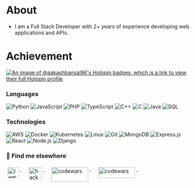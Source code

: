 # About 
- I am a Full Stack Developer with 2+ years of experience developing web applications and APIs.

# Achievement 
[![An image of @aakashbansal96's Holopin badges, which is a link to view their full Holopin profile](https://holopin.me/aakashbansal96)](https://holopin.io/@aakashbansal96)

### Languages

![Python](https://img.shields.io/badge/-Python-000?&logo=Python)
![JavaScript](https://img.shields.io/badge/-JavaScript-000?&logo=JavaScript)
![PHP](https://img.shields.io/badge/-PHP-000?&logo=php)
![TypeScript](https://img.shields.io/badge/-TypeScript-000?&logo=TypeScript)
![C++](https://img.shields.io/badge/-C++-000?&logo=c%2b%2b&logoColor=00599C)
![C](https://img.shields.io/badge/-C-000?&logo=c%2b%2b&logoColor=00599C)
![Java](https://img.shields.io/badge/-Java-000?&logo=Java&logoColor=007396)
![SQL](https://img.shields.io/badge/-SQL-000?&logo=MySQL)

### Technologies

![AWS](https://img.shields.io/badge/-AWS-000?&logo=Amazon-AWS&logoColor=F90)
![Docker](https://img.shields.io/badge/-Docker-000?&logo=Docker)
![Kubernetes](https://img.shields.io/badge/-Kubernetes-000?&logo=Kubernetes)
![Linux](https://img.shields.io/badge/-Linux-000?&logo=Linux)
![Git](https://img.shields.io/badge/-Git-000?&logo=Git)
![MongoDB](https://img.shields.io/badge/-MongoDB-000?&logo=Mongodb)
![Express.js](https://img.shields.io/badge/-Express.js-000?&logo=Express.js)
![React](https://img.shields.io/badge/-React-000?&logo=React)
![Node.js](https://img.shields.io/badge/-Node.js-000?&logo=node.js)
![Django](https://img.shields.io/badge/-Django-000?&logo=Django)

### 📢 Find me elsewhere
<div align="left">
  <a href="https://leetcode.com/aakash962002/">
    <img src="https://leetcode.com/static/images/LeetCode_logo_rvs.png" height=30 width=30 alt="leetcode"  style="vertical-align:top; margin:4px">
  </a>&nbsp;&nbsp;&nbsp;
  
  <a href="https://www.hackerrank.com/aakash962002">
    <img src="https://upload.wikimedia.org/wikipedia/commons/4/40/HackerRank_Icon-1000px.png" height=35 width=35 alt="hackerrank" style="vertical-align:top; margin:4px">
  </a>&nbsp;&nbsp;&nbsp;
  
  <a href="https://www.codingninjas.com/studio/profile/AakashBansal">
    <img src="https://files.codingninjas.in/new-cn-logos-29256.svg" alt="codewars" height=40 width=100 style="vertical-align:top; margin:4px">
  </a> &nbsp;&nbsp;&nbsp;
  
  <a href="https://www.linkedin.com/in/aakash-bansal-82a103206/">
    <img src="https://upload.wikimedia.org/wikipedia/commons/0/01/LinkedIn_Logo.svg" height=30 width=100 alt="codewars" height=40 width=100 style="vertical-align:top; margin:4px">
  </a> &nbsp;&nbsp;&nbsp;
</div>


<!---
AAKASHBANSAL96/AAKASHBANSAL96 is a ✨ special ✨ repository because its `README.md` (this file) appears on your GitHub profile.
You can click the Preview link to take a look at your changes.
--->

